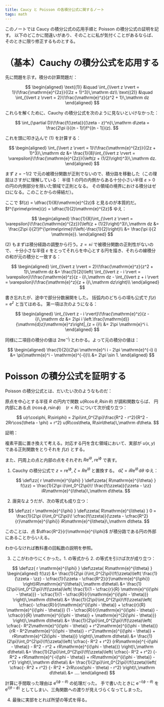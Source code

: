 ```yaml
---
title: Caucy と Poisson の各積分公式に関するノート
tags: math
---
```


このノートでは Caucy の積分公式の応用手順と Poisson の積分公式の証明を記す。
以下のどこかに間違いがあり、そのことに私が気付くことがあるならば、そのときに限り修正するものとする。

# （基本）Cauchy の積分公式を応用する

先に問題を示す。積分の計算問題だ：

$$
\begin{aligned}
    \text{(1)} &\quad \int_{\lvert z \rvert = 1}\!\frac{\mathrm{e}^{2z}}{(2z + 1)^3}\,\mathrm dz\\
    \text{(2)} &\quad \int_{\lvert z \rvert = 2}\!\frac{\mathrm{e}^z}{z^2 + 1}\,\mathrm dz
\end{aligned}
$$

これらを解くために、Cauchy の積分公式を次のように見ないといけなかった：

$$
\int_{\partial D}\!\frac{f(\zeta)}{(\zeta - z)^n}\,\mathrm d\zeta
= \frac{2\pi i}{(n - 1)!}f^{(n - 1)}(z).
$$

これを頭に叩き込んで (1) を計算する：

$$
\begin{aligned}
    \int_{\lvert z \rvert = 1}\!\frac{\mathrm{e}^{2z}}{(2z + 1)^3}\,\mathrm dz
    &= \frac{1}{8}\int_{\lvert z \rvert = \varepsilon}\!\frac{\mathrm{e}^{2z}}{\left(z + (1/2)\right)^3}\,\mathrm dz.
\end{aligned}
$$

まず $z = -1/2$ で元の被積分関数が正則でないので、積分路を移動した（この理屈はさすがに理解している：
半径 1 の円の内側からある十分小さい半径 $\varepsilon > 0$ の円の内側部分を除いた領域で正則となる。
その領域の境界における積分はゼロになる。このことからの帰結だ）。

ここで $f(z) = \dfrac{1}{8}\mathrm{e}^{2z}$ と見るのが本質的だ。
$f^{\prime\prime}(z) = \dfrac{1}{2}\mathrm{e}^{2z}$ ゆえ：

$$
\begin{aligned}
    \frac{1}{8}\int_{\lvert z \rvert = \varepsilon}\!\frac{\mathrm{e}^{2z}}{\left(z + (1/2)\right)^3}\,\mathrm dz
    &= \frac{2\pi i}{2!}f^{\prime\prime}\!\left(-\frac{1}{2}\right)\\
    &= \frac{\pi i}{2 \mathrm{e}}.
\end{aligned}
$$

(2) もまずは積分経路の調整から行う。$z = \pm i$ で被積分関数の正則性がないので、
十分小さな半径 $\varepsilon$ をとってそれらを中心とする円を描き、それらの線積分の和が元の積分と一致する：

$$
\begin{aligned}
    \int_{\lvert z \rvert = 2}\!\frac{\mathrm{e}^z}{z^2 + 1}\,\mathrm dz
    &= \frac{1}{2i}\left(
        \int_{\lvert z - i \rvert = \varepsilon}\!\frac{\mathrm{e}^z}{z - i}\,\mathrm dz
        - \int_{\lvert z + i \rvert = \varepsilon}\!\frac{\mathrm{e}^z}{z + i}\,\mathrm dz\right)\\
\end{aligned}
$$

書き忘れたが、途中で部分分数展開をした。
括弧内のどちらの項も公式で $f(z) = \mathrm{e}^z$ と当てはめる。
第一項は次のようになる：

$$
\begin{aligned}
    \int_{\lvert z - i \rvert}\!\frac{\mathrm{e}^z}{z - i}\,\mathrm dz
    &= 2\pi i \left.\frac{\mathrm{d}}{\mathrm{d}z}\mathrm{e}^z\right|_{z = i}\\
    &= 2\pi \mathrm{e}^i i.
\end{aligned}
$$

同様に二項目の積分の値は $2\pi \mathrm{e}^{-i} i$ とわかる。よって元の積分の値は：

$$
\begin{aligned}
\frac{1}{2i}(2\pi \mathrm{e}^i i - 2\pi \mathrm{e}^{-i} i)
&= \pi(\mathrm{e}^i - \mathrm{e}^{-i})\\
&= 2\pi \sin 1.
\end{aligned}
$$

# Poisson の積分公式を証明する

Poisson の積分公式とは、だいたい次のようなものだ：

原点を中心とする半径 $R$ の円内で関数 $u(R\cos\theta, R\sin\theta)$ が調和関数ならば、
円内部にある点 $(r\cos\phi, r\sin\phi)\quad(r < R)$ について次が成り立つ：

$$
u(r\cos\phi, R\sin\phi)
= 2\pi\int_0^{2\pi}\frac{R^2 - r^2}{R^2 - 2Rr\cos(\theta - \phi) + r^2}
  u(R\cos\theta, R\sin\theta)\,\mathrm d\theta.
$$

証明：

複素平面に置き換えて考える。対応する円を含む領域において、実部が $u(x, y)$ である正則関数をとりそれを $f(z)$ とする。

また、円周上の点と内部の点をそれぞれ $R\mathrm{e}^{i\theta},\;r \mathrm{e}^{i\phi}$ で表す。

1. Cauchy の積分公式で $z = r \mathrm{e}^{i\phi}$, $\zeta = R\mathrm{e}^{i\theta}$ と置換する。
   $\mathrm d\zeta = iR\mathrm{e}^{i\theta}\,\mathrm d\theta$ ゆえ：

   $$
   \def\zz{ r \mathrm{e}^{i\phi} }
   \def\zzeta{ R\mathrm{e}^{i\theta} }
      f(\zz)
     = \frac{1}{2\pi i}\int_0^{2\pi}\!
       \frac{f(\zzeta)}{\zzeta - \zz} iR\mathrm{e}^{i\theta}\,\mathrm d\theta.
   $$

2. 唐突なようだが、次の等式も成り立つ：

  $$
  \def\zz{ r \mathrm{e}^{i\phi} }
  \def\zzeta{ R\mathrm{e}^{i\theta} }
     0
     = \frac{1}{2\pi i}\int_0^{2\pi}\!
     \cfrac{f(\zzeta)}{\zzeta - \cfrac{R^2}{r}\mathrm{e}^{i\phi}} iR\mathrm{e}^{i\theta}\,\mathrm d\theta.
  $$

  このことは、点 $\dfrac{R^2}{r}\mathrm{e}^{i\phi}$ が積分路である円の外部にあることからいえる。

  わからなければ教科書の回転数の説明を参照。

  3. ここがわかりにくかった。1. の等式から 2. の等式を引けば次が成り立つ：

  $$
  \def\zz{ r \mathrm{e}^{i\phi} }
  \def\zzeta{ R\mathrm{e}^{i\theta} }
  \begin{aligned}
  f(\zz)
  &= \frac{1}{2\pi i}\int_0^{2\pi}\!f(\zzeta)\left(
     \frac{1}{\zzeta - \zz}
     - \cfrac{1}{\zzeta - \cfrac{R^2}{r}\mathrm{e}^{i\phi}}
     \right)iR\mathrm{e}^{i\theta}\,\mathrm d\theta\\
  &= \frac{1}{2\pi}\int_0^{2\pi}\!f(\zzeta)\left(
     \frac{1}{1 - \cfrac{r}{R} \mathrm{e}^{i(\phi - \theta)}}
     - \cfrac{1}{1 - \cfrac{R}{r}\mathrm{e}^{i(\phi - \theta)}}
     \right)\,\mathrm d\theta\\
  &= \frac{1}{2\pi}\int_0^{2\pi}\!f(\zzeta)\left(
     \cfrac{- \cfrac{R}{r}\mathrm{e}^{i(\phi - \theta)} + \cfrac{r}{R} \mathrm{e}^{i(\phi - \theta)}}
       {1 - \cfrac{R}{r}\mathrm{e}^{i(\phi - \theta)} - \cfrac{r}{R} \mathrm{e}^{i(\phi - \theta)} + \mathrm{e}^{2i(\phi - \theta)}}
     \right)\,\mathrm d\theta\\
  &= \frac{1}{2\pi}\int_0^{2\pi}\!f(\zzeta)\left(
       \cfrac{- R^2\mathrm{e}^{i(\phi - \theta)} + r^2\mathrm{e}^{i(\phi - \theta)}}
       {rR - R^2\mathrm{e}^{i(\phi - \theta)} - r^2\mathrm{e}^{i(\phi - \theta)} + rR\mathrm{e}^{2i(\phi - \theta)}}
     \right)\,\mathrm d\theta\\
  &= \frac{1}{2\pi}\int_0^{2\pi}\!f(\zzeta)\left(
       \cfrac{- R^2 + r^2}
       {rR\mathrm{e}^{-i(\phi - \theta)} - R^2 - r^2 + rR\mathrm{e}^{i(\phi - \theta)}}
     \right)\,\mathrm d\theta\\
  &= \frac{1}{2\pi}\int_0^{2\pi}\!f(\zzeta)\left(
       \cfrac{- R^2 + r^2}
       {- R^2 + rR\mathrm{e}^{-i(\phi - \theta)} + rR\mathrm{e}^{i(\phi - \theta)} - r^2}
     \right)\,\mathrm d\theta\\
  &= \frac{1}{2\pi}\int_0^{2\pi}\!f(\zzeta)\left(
       \cfrac{- R^2 + r^2}
       {- R^2 + 2rR\cos(\phi - \theta) - r^2}
     \right)\,\mathrm d\theta\\
  &= ....
  \end{aligned}
  $$

  計算に手間取った理由は $\mathrm{e}^{i(\phi - \theta)}$ の処理だった。
  手で書いたときに $\mathrm{e}^{-i(\phi - \theta)}$ を $\mathrm{e}^{i(\theta - \phi)}$
  としてしまい、三角関数への渡りが見えづらくなってしまった。

  4. 最後に実部をとれば所望の等式を得る。
